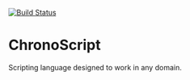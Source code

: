 [![Build Status](https://travis-ci.org/chronium/ChronoScript.svg?branch=master)](https://travis-ci.org/chronium/ChronoScript)

# ChronoScript
Scripting language designed to work in any domain.

